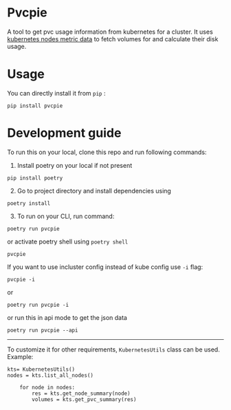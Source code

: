 # Pvcpie
A tool to get pvc usage information from kubernetes for a cluster. It uses [kubernetes nodes metric data](https://kubernetes.io/docs/reference/instrumentation/node-metrics/) to fetch volumes for and calculate their disk usage.

# Usage

You can directly install it from `pip` :
```
pip install pvcpie
```

# Development guide

To run this on your local, clone this repo and run following commands:

1. Install poetry on your local if not present
```
pip install poetry
```

2. Go to project directory and install dependencies using
```
poetry install
```

3. To run on your CLI, run command:
```
poetry run pvcpie
```

or activate poetry shell using `poetry shell`
```
pvcpie
```

If you want to use incluster config instead of kube config use `-i` flag:
```
pvcpie -i
```
or
```
poetry run pvcpie -i
```

or run this in api mode to get the json data
```
poetry run pvcpie --api
```
---

To customize it for other requirements, `KubernetesUtils` class can be used. Example:
```
kts= KubernetesUtils()
nodes = kts.list_all_nodes()

    for node in nodes:
        res = kts.get_node_summary(node)
        volumes = kts.get_pvc_summary(res)

```